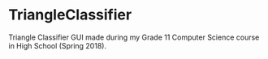 # TriangleClassifier
Triangle Classifier GUI made during my Grade 11 Computer Science course in High School (Spring 2018).
